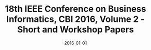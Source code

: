 ---
abstract: ''
authors:
- Elena Kornyshova
- Geert Poels
- Christian Huemer
date: '2016-01-01'
featured: false
links:
- name: Publik
  url: https://publik.tuwien.ac.at/showentry.php?ID=267403&lang=2
publication_types:
- '5'
publishDate: '2016-01-01'
title: 18th IEEE Conference on Business Informatics, CBI 2016, Volume 2 - Short and
  Workshop Papers
url_pdf: http://publik.tuwien.ac.at/files/publik_267403.pdf
---